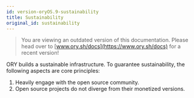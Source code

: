 ```yaml
---
id: version-oryOS.9-sustainability
title: Sustainability
original_id: sustainability
---
```


> You are viewing an outdated version of this documentation. Please head over
> to [www.ory.sh/docs](https://www.ory.sh/docs) for a recent version!

ORY builds a sustainable infrastructure. To guarantee sustainability, the
following aspects are core principles:

1. Heavily engage with the open source community.
2. Open source projects do not diverge from their monetized versions.
